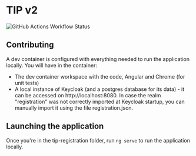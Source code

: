 # TIP v2

![GitHub Actions Workflow Status](https://img.shields.io/github/actions/workflow/status/jcamerico/tipv2/frontend.yml?branch=main)

## Contributing
A dev container is configured with everything needed to run the application locally. You will have in the container:
* The dev container workspace with the code, Angular and Chrome (for unit tests)
* A local instance of Keycloak (and a postgres database for its data) - it can be accessed on http://localhost:8080. In case the realm "registration" was not correctly imported at Keycloak startup, you can manually import it using the file registration.json.

## Launching the application
Once you're in the tip-registration folder, run `ng serve` to run the application locally.

